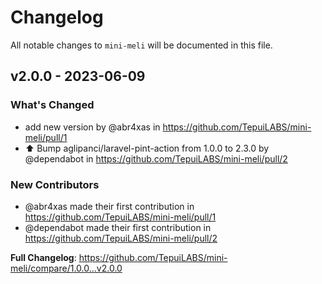 # Changelog

All notable changes to `mini-meli` will be documented in this file.

## v2.0.0 - 2023-06-09

### What's Changed

- add new version by @abr4xas in https://github.com/TepuiLABS/mini-meli/pull/1
- ⬆️ Bump aglipanci/laravel-pint-action from 1.0.0 to 2.3.0 by @dependabot in https://github.com/TepuiLABS/mini-meli/pull/2

### New Contributors

- @abr4xas made their first contribution in https://github.com/TepuiLABS/mini-meli/pull/1
- @dependabot made their first contribution in https://github.com/TepuiLABS/mini-meli/pull/2

**Full Changelog**: https://github.com/TepuiLABS/mini-meli/compare/1.0.0...v2.0.0
